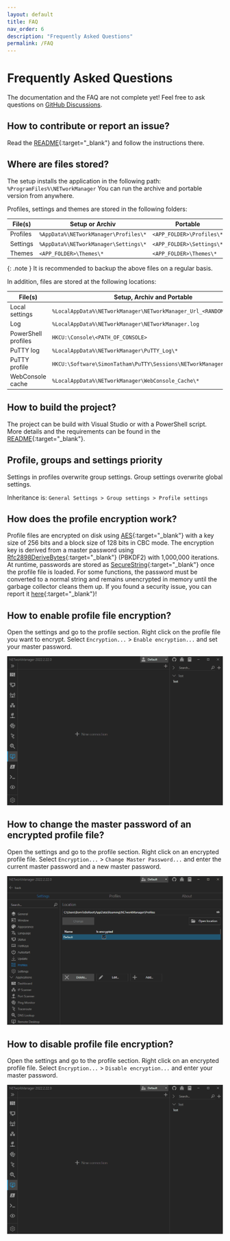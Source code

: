 ```yaml
---
layout: default
title: FAQ
nav_order: 6
description: "Frequently Asked Questions"
permalink: /FAQ
---
```


# Frequently Asked Questions

The documentation and the FAQ are not complete yet! Feel free to ask questions on [GitHub Discussions](https://github.com/BornToBeRoot/NETworkManager/discussions).

## How to contribute or report an issue?

Read the [README](https://github.com/BornToBeRoot/NETworkManager/blob/main/README.md#-contributing){:target="\_blank"} and follow the instructions there.

## Where are files stored?

The setup installs the application in the following path: `%ProgramFiles%\NETworkManager`
You can run the archive and portable version from anywhere.

Profiles, settings and themes are stored in the following folders:

| File(s)  | Setup or Archiv                       | Portable                  |
| -------- | ------------------------------------- | ------------------------- |
| Profiles | `%AppData%\NETworkManager\Profiles\*` | `<APP_FOLDER>\Profiles\*` |
| Settings | `%AppData%\NETworkManager\Settings\*` | `<APP_FOLDER>\Settings\*` |
| Themes   | `<APP_FOLDER>\Themes\*`               | `<APP_FOLDER>\Themes\*`   |

{: .note }
It is recommended to backup the above files on a regular basis.

In addition, files are stored at the following locations:

| File(s)             | Setup, Archiv and Portable                                           |
| ------------------- | -------------------------------------------------------------------- |
| Local settings      | `%LocalAppData%\NETworkManager\NETworkManager_Url_<RANDOM_STRING>\*` |
| Log                 | `%LocalAppData%\NETworkManager\NETworkManager.log`                   |
| PowerShell profiles | `HKCU:\Console\<PATH_OF_CONSOLE>`                                    |
| PuTTY log           | `%LocalAppData%\NETworkManager\PuTTY_Log\*`                          |
| PuTTY profile       | `HKCU:\Software\SimonTatham\PuTTY\Sessions\NETworkManager`           |
| WebConsole cache    | `%LocalAppData%\NETworkManager\WebConsole_Cache\*`                   |

## How to build the project?

The project can be build with Visual Studio or with a PowerShell script. More details and the requirements can be found in the [README](https://github.com/BornToBeRoot/NETworkManager/blob/main/README.md#-build){:target="\_blank"}.

## Profile, groups and settings priority

Settings in profiles overwrite group settings. Group settings overwrite global settings.

Inheritance is: `General Settings > Group settings > Profile settings`

## How does the profile encryption work?

Profile files are encrypted on disk using [AES](https://docs.microsoft.com/de-de/dotnet/api/system.security.cryptography.aes?view=net-6.0){:target="\_blank"} with a key size of 256 bits and a block size of 128 bits in CBC mode. The encryption key is derived from a master password using [Rfc2898DeriveBytes](https://docs.microsoft.com/en-US/dotnet/api/system.security.cryptography.rfc2898derivebytes?view=net-5.0){:target="\_blank"} (PBKDF2) with 1,000,000 iterations. At runtime, passwords are stored as [SecureString](https://docs.microsoft.com/en-US/dotnet/api/system.security.securestring?view=net-5.0){:target="\_blank"} once the profile file is loaded. For some functions, the password must be converted to a normal string and remains unencrypted in memory until the garbage collector cleans them up. If you found a security issue, you can report it [here](https://github.com/BornToBeRoot/NETworkManager/security/policy){:target="\_blank"}!

## How to enable profile file encryption?

Open the settings and go to the profile section. Right click on the profile file you want to encrypt. Select `Encryption...` > `Enable encryption...` and set your master password.

![ProfileFile_EnableEncryption](ProfileFile_EnableEncryption.gif)

## How to change the master password of an encrypted profile file?

Open the settings and go to the profile section. Right click on an encrypted profile file. Select `Encryption...` > `Change Master Password...` and enter the current master password and a new master password.

![ProfileFile_EnableEncryption](ProfileFile_ChangeMasterPassword.gif)

## How to disable profile file encryption?

Open the settings and go to the profile section. Right click on an encrypted profile file. Select `Encryption...` > `Disable encryption...` and enter your master password.

![ProfileFile_DisableEncryption](ProfileFile_DisableEncryption.gif)

